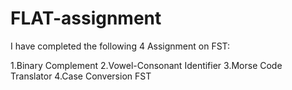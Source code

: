 # FLAT-assignment
I have completed the following 4 Assignment on FST:

1.Binary Complement
2.Vowel-Consonant Identifier
3.Morse Code Translator
4.Case Conversion FST
